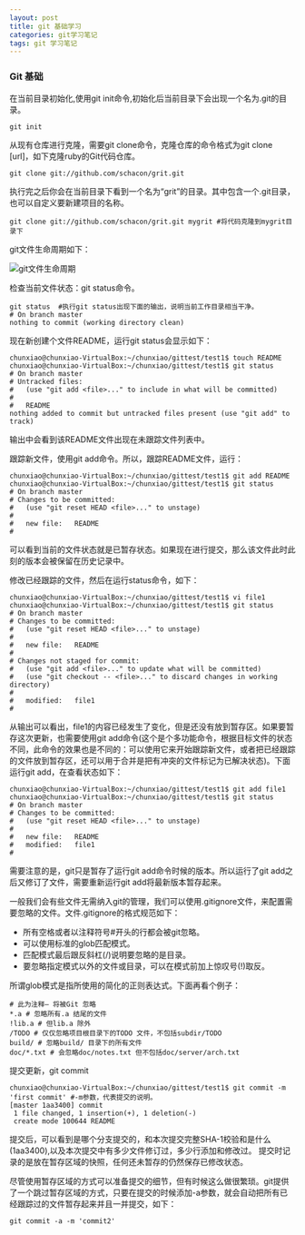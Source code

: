 ```yaml
---
layout: post
title: git 基础学习
categories: git学习笔记
tags: git 学习笔记
---
```


### Git 基础

在当前目录初始化,使用git init命令,初始化后当前目录下会出现一个名为.git的目录。

```
git init
```

从现有仓库进行克隆，需要git clone命令，克隆仓库的命令格式为git clone [url]，如下克隆ruby的Git代码仓库。

```
git clone git://github.com/schacon/grit.git
```

执行完之后你会在当前目录下看到一个名为“grit”的目录。其中包含一个.git目录，也可以自定义要新建项目的名称。

```
git clone git://github.com/schacon/grit.git mygrit #将代码克隆到mygrit目录下
```
git文件生命周期如下：

![git文件生命周期](http://renchx.com/public/upload/git_file_status_lifecycle.jpg)

检查当前文件状态：git status命令。

```
git status  #执行git status出现下面的输出，说明当前工作目录相当干净。
# On branch master
nothing to commit (working directory clean)
```

现在新创建个文件README，运行git status会显示如下：

```
chunxiao@chunxiao-VirtualBox:~/chunxiao/gittest/test1$ touch README
chunxiao@chunxiao-VirtualBox:~/chunxiao/gittest/test1$ git status
# On branch master
# Untracked files:
#   (use "git add <file>..." to include in what will be committed)
#
#	README
nothing added to commit but untracked files present (use "git add" to track)
```

输出中会看到该README文件出现在未跟踪文件列表中。

跟踪新文件，使用git add命令。所以，跟踪README文件，运行：

```
chunxiao@chunxiao-VirtualBox:~/chunxiao/gittest/test1$ git add README
chunxiao@chunxiao-VirtualBox:~/chunxiao/gittest/test1$ git status
# On branch master
# Changes to be committed:
#   (use "git reset HEAD <file>..." to unstage)
#
#	new file:   README
#
```

可以看到当前的文件状态就是已暂存状态。如果现在进行提交，那么该文件此时此刻的版本会被保留在历史记录中。

修改已经跟踪的文件，然后在运行status命令，如下：

```
chunxiao@chunxiao-VirtualBox:~/chunxiao/gittest/test1$ vi file1 
chunxiao@chunxiao-VirtualBox:~/chunxiao/gittest/test1$ git status
# On branch master
# Changes to be committed:
#   (use "git reset HEAD <file>..." to unstage)
#
#	new file:   README
#
# Changes not staged for commit:
#   (use "git add <file>..." to update what will be committed)
#   (use "git checkout -- <file>..." to discard changes in working directory)
#
#	modified:   file1
#
```

从输出可以看出，file1的内容已经发生了变化，但是还没有放到暂存区。如果要暂存这次更新，也需要使用git add命令(这个是个多功能命令，根据目标文件的状态不同，此命令的效果也是不同的：可以使用它来开始跟踪新文件，或者把已经跟踪的文件放到暂存区，还可以用于合并是把有冲突的文件标记为已解决状态)。下面运行git add，在查看状态如下：

```
chunxiao@chunxiao-VirtualBox:~/chunxiao/gittest/test1$ git add file1
chunxiao@chunxiao-VirtualBox:~/chunxiao/gittest/test1$ git status
# On branch master
# Changes to be committed:
#   (use "git reset HEAD <file>..." to unstage)
#
#	new file:   README
#	modified:   file1
#
```

需要注意的是，git只是暂存了运行git add命令时候的版本。所以运行了git add之后又修订了文件，需要重新运行git add将最新版本暂存起来。

一般我们会有些文件无需纳入git的管理，我们可以使用.gitignore文件，来配置需要忽略的文件。文件.gitignore的格式规范如下：

- 所有空格或者以注释符号#开头的行都会被git忽略。
- 可以使用标准的glob匹配模式。
- 匹配模式最后跟反斜杠(/)说明要忽略的是目录。
- 要忽略指定模式以外的文件或目录，可以在模式前加上惊叹号(!)取反。

所谓glob模式是指所使用的简化的正则表达式。下面再看个例子：

```
# 此为注释– 将被Git 忽略
*.a # 忽略所有.a 结尾的文件
!lib.a # 但lib.a 除外
/TODO # 仅仅忽略项目根目录下的TODO 文件，不包括subdir/TODO
build/ # 忽略build/ 目录下的所有文件
doc/*.txt # 会忽略doc/notes.txt 但不包括doc/server/arch.txt
```

提交更新，git commit

```
chunxiao@chunxiao-VirtualBox:~/chunxiao/gittest/test1$ git commit -m 'first commit' #-m参数，代表提交的说明。
[master 1aa3400] commit
 1 file changed, 1 insertion(+), 1 deletion(-)
 create mode 100644 README
```

提交后，可以看到是哪个分支提交的，和本次提交完整SHA-1校验和是什么(1aa3400),以及本次提交中有多少文件修订过，多少行添加和修改过。
提交时记录的是放在暂存区域的快照，任何还未暂存的仍然保存已修改状态。

尽管使用暂存区域的方式可以准备提交的细节，但有时候这么做很繁琐。git提供了一个跳过暂存区域的方式，只要在提交的时候添加-a参数，就会自动把所有已经跟踪过的文件暂存起来并且一并提交，如下：

```
git commit -a -m 'commit2'
```
